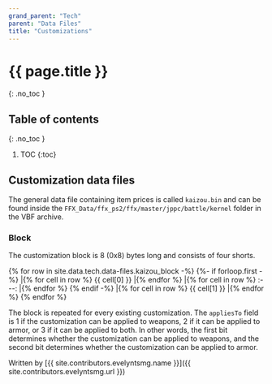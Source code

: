 ```yaml
---
grand_parent: "Tech"
parent: "Data Files"
title: "Customizations"
---
```

# {{ page.title }}
{: .no_toc }

## Table of contents
{: .no_toc }

1. TOC
{:toc}

## Customization data files
The general data file containing item prices is called `kaizou.bin` and can be found inside the `FFX_Data/ffx_ps2/ffx/master/jppc/battle/kernel` folder in the VBF archive.

### Block
The customization block is 8 (0x8) bytes long and consists of four shorts.

{% for row in site.data.tech.data-files.kaizou_block -%}
{%- if forloop.first -%}
|{% for cell in row %} {{ cell[0] }} |{% endfor %}
|{% for cell in row %} :---: |{% endfor %}
{% endif -%}
|{% for cell in row %} {{ cell[1] }} |{% endfor %}
{% endfor %}

The block is repeated for every existing customization. The `appliesTo` field is 1 if the customization can be applied to weapons, 2 if it can be applied to armor, or 3 if it can be applied to both. In other words, the first bit determines whether the customization can be applied to weapons, and the second bit determines whether the customization can be applied to armor.

Written by [{{ site.contributors.evelyntsmg.name }}]({{ site.contributors.evelyntsmg.url }})

